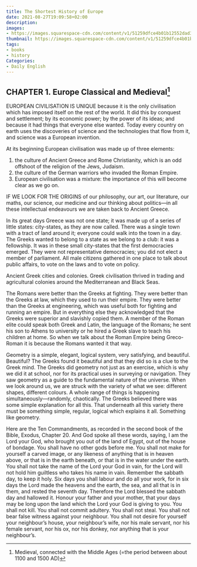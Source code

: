 ```yaml
---
title: The Shortest History of Europe
date: 2021-08-27T19:09:58+02:00
description:
images:
- https://images.squarespace-cdn.com/content/v1/51259dfce4b01b12552dad3e/1494891039809-KYA54DKKTZPV2H3EDR5Y/image-asset.png?format=1000w
thumbnail: https://images.squarespace-cdn.com/content/v1/51259dfce4b01b12552dad3e/1494891039809-KYA54DKKTZPV2H3EDR5Y/image-asset.png?format=1000w
tags:
- books
- history
Categories:
- Daily English
---
```


## CHAPTER 1. Europe Classical and Medieval[^medi]

EUROPEAN CIVILISATION IS UNIQUE because it is the only civilisation which has imposed itself on the rest of the world. It did this by conquest and settlement; by its economic power; by the power of its ideas; and because it had things that everyone else wanted. Today every country on earth uses the discoveries of science and the technologies that flow from it, and science was a European invention.

At its beginning European civilisation was made up of three elements:
1. the culture of Ancient Greece and Rome Christianity, which is an odd offshoot of the religion of the Jews, Judaism.
2. the culture of the German warriors who invaded the Roman Empire.
3. European civilisation was a mixture: the importance of this will become clear as we go on.

IF WE LOOK FOR THE ORIGINS of our philosophy, our art, our literature, our maths, our science, our medicine and our thinking about politics—in all these intellectual endeavours we are taken back to Ancient Greece.

In its great days Greece was not one state; it was made up of a series of little states: city-states, as they are now called. There was a single town with a tract of land around it; everyone could walk into the town in a day. The Greeks wanted to belong to a state as we belong to a club: it was a fellowship. It was in these small city-states that the first democracies emerged. They were not representative democracies; you did not elect a member of parliament. All male citizens gathered in one place to talk about public affairs, to vote on the laws and to vote on policy.

Ancient Greek cities and colonies. Greek civilisation thrived in trading and agricultural colonies around the Mediterranean and Black Seas.

The Romans were better than the Greeks at fighting. They were better than the Greeks at law, which they used to run their empire. They were better than the Greeks at engineering, which was useful both for fighting and running an empire. But in everything else they acknowledged that the Greeks were superior and slavishly copied them. A member of the Roman elite could speak both Greek and Latin, the language of the Romans; he sent his son to Athens to university or he hired a Greek slave to teach his children at home. So when we talk about the Roman Empire being Greco-Roman it is because the Romans wanted it that way.

Geometry is a simple, elegant, logical system, very satisfying, and beautiful. Beautiful? The Greeks found it beautiful and that they did so is a clue to the Greek mind. The Greeks did geometry not just as an exercise, which is why we did it at school, nor for its practical uses in surveying or navigation. They saw geometry as a guide to the fundamental nature of the universe. When we look around us, we are struck with the variety of what we see: different shapes, different colours. A whole range of things is happening simultaneously—randomly, chaotically. The Greeks believed there was some simple explanation for all this. That underneath all this variety there must be something simple, regular, logical which explains it all. Something like geometry.

Here are the Ten Commandments, as recorded in the second book of the Bible, Exodus, Chapter 20. And God spoke all these words, saying, I am the Lord your God, who brought you out of the land of Egypt, out of the house of bondage. You shall have no other gods before me. You shall not make for yourself a carved image, or any likeness of anything that is in heaven above, or that is in the earth beneath, or that is in the water under the earth. You shall not take the name of the Lord your God in vain, for the Lord will not hold him guiltless who takes his name in vain. Remember the sabbath day, to keep it holy. Six days you shall labour and do all your work, for in six days the Lord made the heavens and the earth, the sea, and all that is in them, and rested the seventh day. Therefore the Lord blessed the sabbath day and hallowed it. Honour your father and your mother, that your days may be long upon the land which the Lord your God is giving to you. You shall not kill. You shall not commit adultery. You shall not steal. You shall not bear false witness against your neighbour. You shall not desire for yourself your neighbour’s house, your neighbour’s wife, nor his male servant, nor his female servant, nor his ox, nor his donkey, nor anything that is your neighbour’s.



 [^medi]:Medieval, connected with the Middle Ages (=the period between about 1100 and 1500 AD)
